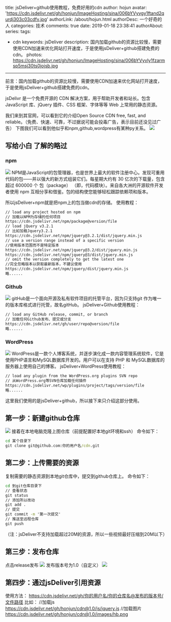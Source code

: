 title: jsDeliver+github使用教程，免费好用的cdn
author: hojun
avatar: 'https://cdn.jsdelivr.net/gh/honjun/ImageHosting/sina/006bYVyvgy1ftand2qurdj303c03cdfv.jpg'
authorLink: /about/hojun.html
authorDesc: 一个好奇的人
categories: 技术
comments: true
date: 2019-01-18 23:38:41
authorAbout:
series:
tags: 
 - cdn
keywords: jsDeliver
description: 国内加载github的资源比较慢，需要使用CDN加速来优化网站打开速度，于是使用jsDeliver+github搭建免费的cdn。
photos: https://cdn.jsdelivr.net/gh/honjun/ImageHosting/sina/006bYVyvly1fzarmsp5msj30ts0jojsb.jpg
---
前言：国内加载github的资源比较慢，需要使用CDN加速来优化网站打开速度，于是使用jsDeliver+github搭建免费的cdn。

jsDelivr 是一个免费开源的 CDN 解决方案，用于帮助开发者和站长。包含 JavaScript 库、jQuery 插件、CSS 框架、字体等等 Web 上常用的静态资源。

我们来到其官网，可以看到它的介绍Open Source CDN free, fast, and reliable。（免费、快速、可靠，不过据说可能会投毒广告，表示目前还没见过广告）
下图我们可以看到他似乎和npm,github,wordpress有某种py关系。
![](https://cdn.jsdelivr.net/gh/honjun/ImageHosting/sina/006bYVyvly1fzarmsp5msj30ts0jojsb.jpg)

## 写给小白 了解的略过

### npm
![](https://cdn.jsdelivr.net/gh/honjun/ImageHosting/sina/006bYVyvly1fzatxtptcoj315p0jagmc.jpg)
NPM是JavaScript的包管理器，也是世界上最大的软件注册中心。发现可重用代码的包——并以强大的新方式组装它们。每星期大约有 30 亿次的下载量，包含超过 600000 个 包（package） （即，代码模块）。来自各大洲的开源软件开发者使用 npm 互相分享和借鉴。包的结构使您能够轻松跟踪依赖项和版本。

所以jsDeliver+npm就是把npm上的包当做cdn的存储。
使用教程：
```cmd
// load any project hosted on npm
// 加载以NPM为存储的任何项目
https://cdn.jsdelivr.net/npm/package@version/file
// load jQuery v3.2.1
// 比如加载Jquery3.2.1
https://cdn.jsdelivr.net/npm/jquery@3.2.1/dist/jquery.min.js
// use a version range instead of a specific version
//使用版本范围而不是特定版本
https://cdn.jsdelivr.net/npm/jquery@3.2/dist/jquery.min.js
https://cdn.jsdelivr.net/npm/jquery@3/dist/jquery.min.js
// omit the version completely to get the latest one
//完全忽略版本以获取最新版本，不建议使用
https://cdn.jsdelivr.net/npm/jquery/dist/jquery.min.js
略......
```

### Github
![](https://cdn.jsdelivr.net/gh/honjun/ImageHosting/sina/006bYVyvly1fzatzue2tkj31340jewey.jpg)
gitHub是一个面向开源及私有软件项目的托管平台，因为只支持git 作为唯一的版本库格式进行托管，故名gitHub。
jsDeliver+Github使用教程：
```cmd
// load any GitHub release, commit, or branch
// 加载任何Github发布、提交或分支
https://cdn.jsdelivr.net/gh/user/repo@version/file
略......
```

### WordPress
![](https://cdn.jsdelivr.net/gh/honjun/ImageHosting/sina/006bYVyvly1fzau28wpj5j30x70jp3yq.jpg)
WordPress是一款个人博客系统，并逐步演化成一款内容管理系统软件，它是使用PHP语言和MySQL数据库开发的。用户可以在支持 PHP 和 MySQL数据库的服务器上使用自己的博客。
jsDeliver+WordPress使用教程：
```cmd
// load any plugin from the WordPress.org plugins SVN repo
// 从WordPress.org等SVN仓库加载任何插件
https://cdn.jsdelivr.net/wp/plugins/project/tags/version/file
略......
```

这里我们使用的是jsDeliver+github，所以接下来只介绍这部分使用。

## 第一步：新建github仓库
![](https://cdn.jsdelivr.net/gh/honjun/ImageHosting/sina/006bYVyvly1fzb5clpymhj30me0gktdv.jpg)
接着在本地电脑克隆上图仓库（前提配置好本地git环境和ssh） 
命令如下：
```cmd
cd 某个目录下
git clone git@github.com:你的用户名/cdn.git
```
## 第二步：上传需要的资源
复制需要的静态资源到本地git仓库中，提交到github仓库上。
命令如下：
```cmd
cd 到git仓库目录下
// 查看状态
git status
// 添加所以改动
git add .
// 提交
git commit -m '第一次提交'
// 推送至远程仓库
git push

```
（注：jsDeliver不支持加载超过20M的资源，所以一些视频最好压缩到20M以下）
## 第三步：发布仓库
点击release发布
![](https://cdn.jsdelivr.net/gh/honjun/ImageHosting/sina/006bYVyvly1fzb5pavaboj30rz0f2n36.jpg)
发布版本号为1.0（自定义）
![](https://cdn.jsdelivr.net/gh/honjun/ImageHosting/sina/006bYVyvly1fzb5o06yd3j30l00iatdb.jpg)
## 第四步：通过jsDeliver引用资源

使用方法：
https://cdn.jsdelivr.net/gh/你的用户名/你的仓库名@发布的版本号/文件路径
比如： 
//加载js
https://cdn.jsdelivr.net/gh/honjun/cdn@1.0/js/jquery.js
//加载图片
https://cdn.jsdelivr.net/gh/honjun/cdn@1.0/images/hb.png